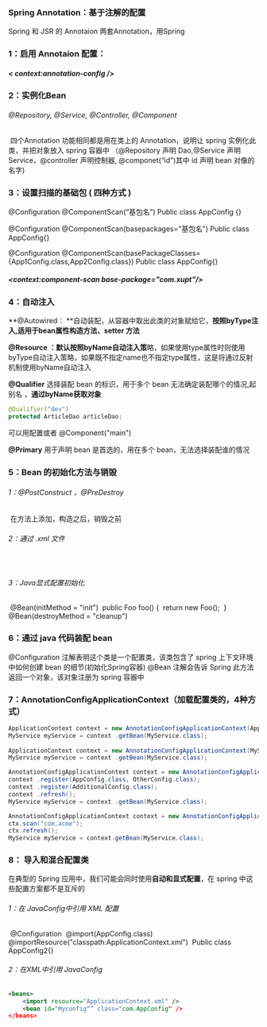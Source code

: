 ### Spring Annotation：基于注解的配置

 Spring 和 JSR 的 Annotaion 两套Annotation，用Spring



### 1：启用 Annotaion 配置：

##### 	< context:annotation-config />

### 2：实例化Bean

###### @Repository, @Service, @Controller, @Component 

​	四个Annotation 功能相同都是用在类上的 Annotation，说明让 spring 实例化此类，并把对象放入 spring 容器中
（@Repository 声明 Dao,@Service 声明 Service，@controller 声明控制器, @componet(“id”)其中 id 声明 bean 对像的名字)

### 3：设置扫描的基础包 ( 四种方式 )

@Configuration
@ComponentScan(“基包名”)
Public class AppConfig {}

@Configuration
@ComponentScan(basepackages="基包名")
Public class AppConfig{}		

@Configuration
@ComponentScan(basePackageClasses={App1Config.class,App2Config.class})
Public class AppConfig{}

##### <context:component-scan base-package="com.xupt"/>



### 4：自动注入

**@Autowired： **自动装配，从容器中取出此类的对象赋给它，**按照byType注入,适用于bean属性构造方法、setter 方法**

**@Resource ：**默认按照**byName自动注入策**略，如果使用type属性时则使用byType自动注入策略，如果既不指定name也不指定type属性，这是将通过反射机制使用byName自动注入

**@Qualifier**  选择装配 bean 的标识，用于多个 bean 无法确定装配哪个的情况,起别名	，**通过byName获取对象**					

```java
@Qualifier("dev")
protected ArticleDao articleDao;
```

可以用<bean >配置或者 @Component("main")
<bean id="" class="com.SimpleMovieCatalog">
	<qualifier value="main"/>
</bean>

**@Primary** 用于声明 bean 是首选的，用在多个 bean，无法选择装配谁的情况
	<bean id="" class="example.SimpleMovieCatalog" primary="true">



### 5：Bean 的初始化方法与销毁

###### 	1：@PostConstruct ，@PreDestroy

​		在方法上添加，构造之后，销毁之前

###### 	2：通过 .xml 文件

​		<bean id="s" class="com.xxx" init-method="" destroy-method="" />

###### 	3：Java显式配置初始化

​	   @Bean(initMethod = "init")
​		public Foo foo() {
​			return new Foo();
​		}
​	   @Bean(destroyMethod = "cleanup")



### 6：通过 java 代码装配 bean

@Configuration 注解表明这个类是一个配置类，该类包含了 spring 上下文环境中如何创建 bean 的细节(初始化Spring容器)
@Bean 注解会告诉 Spring 此方法返回一个对象，该对象注册为 spring 容器中



### 7：AnnotationConfigApplicationContext（加载配置类的，4种方式）

```java
ApplicationContext context = new AnnotationConfigApplicationContext(AppConfig.class);
MyService myService = context .getBean(MyService.class);
	
ApplicationContext context = new AnnotationConfigApplicationContext(MyServiceImpl.class,Dependency1.class);
MyService myService = context .getBean(MyService.class);

AnnotationConfigApplicationContext context = new AnnotationConfigApplicationContext();
context .register(AppConfig.class, OtherConfig.class);
context .register(AdditionalConfig.class);
context .refresh();
MyService myService = context .getBean(MyService.class);

AnnotationConfigApplicationContext context = new AnnotationConfigApplicationContext();
ctx.scan("com.acme");
ctx.refresh();
MyService myService = context.getBean(MyService.class);
```



### 8： 导入和混合配置类

在典型的 Spring 应用中，我们可能会同时使用**自动和显式配置**，在 spring 中这些配置方案都不是互斥的

###### 1：在 JavaConfig中引用 XML  配置

​		@Configuration
​		@import(AppConfig.class)
​		@importResource("classpath:ApplicationContext.xml")
​		Public class AppConfig2{}

###### 2：在XML中引用 JavaConfig

```xml
<beans>
	<import resource="ApplicationContext.xml" />
	<bean id="Myconfig“” class="com.AppConfig" />
</beans>
```








